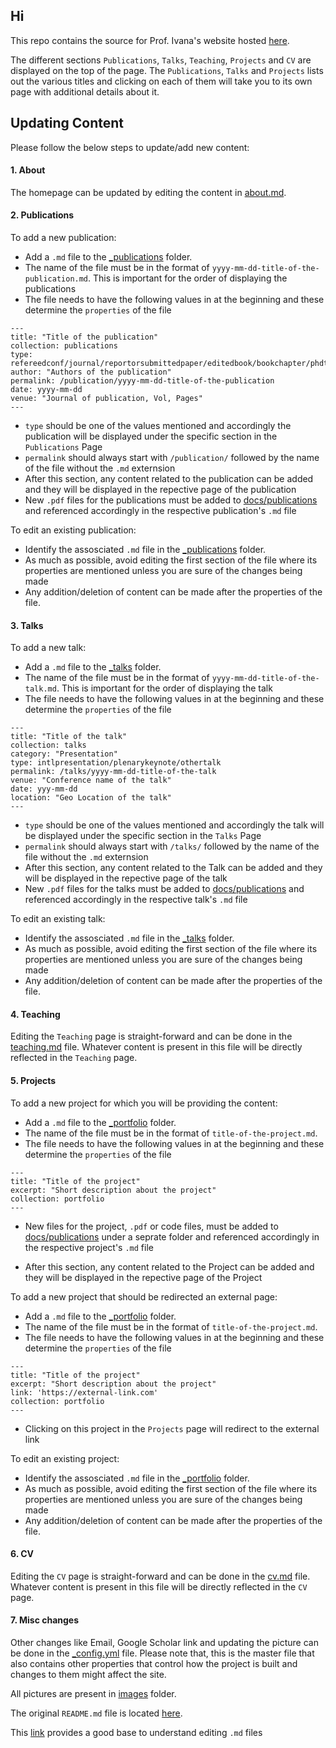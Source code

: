 ## Hi

This repo contains the source for Prof. Ivana's website hosted [here](https://rishikeshavan.github.io/prof-ivana-site/).

The different sections `Publications`, `Talks`, `Teaching`, `Projects` and `CV` are displayed on the top of the page. The `Publications`, `Talks` and `Projects` lists out the various titles and clicking on each of them will take you to its own page with additional details about it.

## Updating Content

Please follow the below steps to update/add new content:

#### 1. About

The homepage can be updated by editing the content in [about.md](_pages/about.md).

#### 2. Publications

To add a new publication:

- Add a `.md` file to the [\_publications](_publications) folder.
- The name of the file must be in the format of `yyyy-mm-dd-title-of-the-publication.md`. This is important for the order of displaying the publications
- The file needs to have the following values in at the beginning and these determine the `properties` of the file

```
---
title: "Title of the publication"
collection: publications
type: refereedconf/journal/reportorsubmittedpaper/editedbook/bookchapter/phdthesis
author: "Authors of the publication"
permalink: /publication/yyyy-mm-dd-title-of-the-publication
date: yyyy-mm-dd
venue: "Journal of publication, Vol, Pages"
---
```

- `type` should be one of the values mentioned and accordingly the publication will be displayed under the specific section in the `Publications` Page
- `permalink` should always start with `/publication/` followed by the name of the file without the `.md` externsion
- After this section, any content related to the publication can be added and they will be displayed in the repective page of the publication
- New `.pdf` files for the publications must be added to [docs/publications](docs/publications/) and referenced accordingly in the respective publication's `.md` file

To edit an existing publication:

- Identify the assosciated `.md` file in the [\_publications](_publications) folder.
- As much as possible, avoid editing the first section of the file where its properties are mentioned unless you are sure of the changes being made
- Any addition/deletion of content can be made after the properties of the file.

#### 3. Talks

To add a new talk:

- Add a `.md` file to the [\_talks](_talks) folder.
- The name of the file must be in the format of `yyyy-mm-dd-title-of-the-talk.md`. This is important for the order of displaying the talk
- The file needs to have the following values in at the beginning and these determine the `properties` of the file

```
---
title: "Title of the talk"
collection: talks
category: "Presentation"
type: intlpresentation/plenarykeynote/othertalk
permalink: /talks/yyyy-mm-dd-title-of-the-talk
venue: "Conference name of the talk"
date: yyy-mm-dd
location: "Geo Location of the talk"
---
```

- `type` should be one of the values mentioned and accordingly the talk will be displayed under the specific section in the `Talks` Page
- `permalink` should always start with `/talks/` followed by the name of the file without the `.md` externsion
- After this section, any content related to the Talk can be added and they will be displayed in the repective page of the talk
- New `.pdf` files for the talks must be added to [docs/publications](docs/publications/) and referenced accordingly in the respective talk's `.md` file

To edit an existing talk:

- Identify the assosciated `.md` file in the [\_talks](_talks) folder.
- As much as possible, avoid editing the first section of the file where its properties are mentioned unless you are sure of the changes being made
- Any addition/deletion of content can be made after the properties of the file.

#### 4. Teaching

Editing the `Teaching` page is straight-forward and can be done in the [teaching.md](_pages/teaching.md) file. Whatever content is present in this file will be directly reflected in the `Teaching` page.

#### 5. Projects

To add a new project for which you will be providing the content:

- Add a `.md` file to the [\_portfolio](_portfolio) folder.
- The name of the file must be in the format of `title-of-the-project.md`.
- The file needs to have the following values in at the beginning and these determine the `properties` of the file

```
---
title: "Title of the project"
excerpt: "Short description about the project"
collection: portfolio
---
```

- New files for the project, `.pdf` or code files, must be added to [docs/publications](docs/publications/) under a seprate folder and referenced accordingly in the respective project's `.md` file

- After this section, any content related to the Project can be added and they will be displayed in the repective page of the Project

To add a new project that should be redirected an external page:

- Add a `.md` file to the [\_portfolio](_portfolio) folder.
- The name of the file must be in the format of `title-of-the-project.md`.
- The file needs to have the following values in at the beginning and these determine the `properties` of the file

```
---
title: "Title of the project"
excerpt: "Short description about the project"
link: 'https://external-link.com'
collection: portfolio
---
```

- Clicking on this project in the `Projects` page will redirect to the external link

To edit an existing project:

- Identify the assosciated `.md` file in the [\_portfolio](_portfolio) folder.
- As much as possible, avoid editing the first section of the file where its properties are mentioned unless you are sure of the changes being made
- Any addition/deletion of content can be made after the properties of the file.

#### 6. CV

Editing the `CV` page is straight-forward and can be done in the [cv.md](_pages/cv.md) file. Whatever content is present in this file will be directly reflected in the `CV` page.

#### 7. Misc changes

Other changes like Email, Google Scholar link and updating the picture can be done in the [\_config.yml](_config.yml) file. Please note that, this is the master file that also contains other properties that control how the project is built and changes to them might affect the site.

All pictures are present in [images](images) folder.

The original `README.md` file is located [here](docs/og-README.md).

This [link](https://docs.github.com/en/get-started/writing-on-github/getting-started-with-writing-and-formatting-on-github/basic-writing-and-formatting-syntax) provides a good base to understand editing `.md` files
